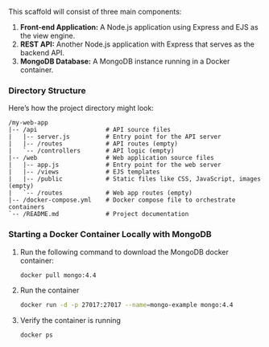 This scaffold will consist of three main components:

1. **Front-end Application:** A Node.js application using Express and EJS as the view engine.
2. **REST API:** Another Node.js application with Express that serves as the backend API.
3. **MongoDB Database:** A MongoDB instance running in a Docker container.

### Directory Structure

Here’s how the project directory might look:

```
/my-web-app
|-- /api                   # API source files
|   |-- server.js          # Entry point for the API server
|   |-- /routes            # API routes (empty)
|   `-- /controllers       # API logic (empty)
|-- /web                   # Web application source files
|   |-- app.js             # Entry point for the web server
|   |-- /views             # EJS templates
|   |-- /public            # Static files like CSS, JavaScript, images (empty)
|   `-- /routes            # Web app routes (empty)
|-- /docker-compose.yml    # Docker compose file to orchestrate containers
`-- /README.md             # Project documentation
```
### Starting a Docker Container Locally with MongoDB

1. Run the following command to download the MongoDB docker container: 
   ```bash 
   docker pull mongo:4.4
   ```

2. Run the container 
   ```bash
   docker run -d -p 27017:27017 --name=mongo-example mongo:4.4
   ```

3. Verify the container is running
   ```bash
   docker ps
   ```   


